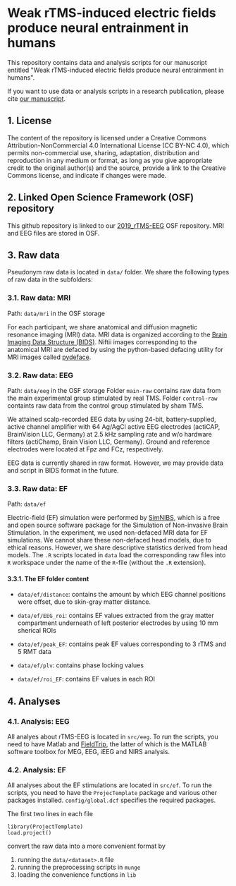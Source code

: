 # Weak rTMS-induced electric fields produce neural entrainment in humans

This repository contains data and analysis scripts for our manuscript entitled "Weak rTMS-induced electric fields produce neural entrainment in humans".

If you want to use data or analysis scripts in a research publication,
please cite [our manuscript](http://link).

## 1. License
The content of the repository is licensed under a Creative Commons Attribution-NonCommercial 4.0 International
License (CC BY-NC 4.0), which permits non-commercial use, sharing, adaptation, distribution and reproduction in any medium or format, as long as you give appropriate credit to the original author(s) and the source, provide a link to the Creative Commons license, and indicate if changes were made. 

## 2. Linked Open Science Framework (OSF) repository
This github repository is linked to our [2019_rTMS-EEG](https://osf.io/3xuk8/) OSF repository. MRI and EEG files are stored in OSF.

## 3. Raw data
Pseudonym raw data is located in `data/` folder. 
We share the following types of raw data in the subfolders: 

### 3.1. Raw data: MRI 
Path: `data/mri` in the OSF storage

For each participant, we share anatomical and diffusion magnetic resonance imaging (MRI) data.
MRI data is organized according to the [Brain Imaging Data Structure (BIDS)](https://bids.neuroimaging.io/).
Niftii images corresponding to the anatomical MRI are defaced by using the python-based defacing utility for MRI images called [pydeface](https://github.com/poldracklab/pydeface). 

### 3.2. Raw data: EEG 
Path: `data/eeg` in the OSF storage
Folder `main-raw` contains raw data from the main experimental group stimulated by real TMS.
Folder `control-raw` containts raw data from the control group stimulated by sham TMS.

We attained scalp-recorded EEG data by using 24-bit, battery-supplied, active channel amplifier with 64 Ag/AgCl active EEG electrodes (actiCAP, BrainVision LLC, Germany) at 2.5 kHz sampling rate and w/o hardware filters (actiChamp, Brain Vision LLC, Germany). Ground and reference electrodes were located at Fpz and FCz, respectively. 

EEG data is currently shared in raw format. However, we may provide data and script in BIDS format in the future. 

### 3.3. Raw data: EF
Path: `data/ef`

Electric-field (EF) simulation were performed by [SimNIBS](https://simnibs.github.io/simnibs/build/html/index.html), which is a free and open source software package for the Simulation of Non-invasive Brain Stimulation. 
In the experiment, we used non-defaced MRI data for EF simulations. We cannot share these non-defaced head models, due to ethical reasons. 
However, we share descriptive statistics derived from head models. 
The `.R` scripts located in `data` load the corresponding raw files into `R`
workspace under the name of the `R`-file (without the `.R` extension).

#### 3.3.1. The EF folder content
- `data/ef/distance`: contains the amount by which EEG channel positions were offset, due to skin-gray matter
distance. 

- `data/ef/EEG_roi`: contains EF values extracted from the gray matter compartment underneath of left posterior electrodes by using 10 mm sherical ROIs

- `data/ef/peak_EF`: contains peak EF values corresponding to 3 rTMS and 5 RMT data 
- `data/ef/plv`: contains phase locking values

- `data/ef/roi_EF`: contains EF values in each ROI

## 4. Analyses
### 4.1. Analysis: EEG
All analyes about rTMS-EEG is located in `src/eeg`.
To run the scripts, you need to have Matlab and [FieldTrip](http://www.fieldtriptoolbox.org/), the latter of which is the MATLAB software toolbox for MEG, EEG, iEEG and NIRS analysis. 

### 4.2. Analysis: EF
All analyses about the EF stimulations are located in `src/ef`. 
To run the scripts, you need to have the `ProjecTemplate` package and various other packages
installed. `config/global.dcf` specifies the required packages.

The first two lines in each file
~~~{R}
library(ProjectTemplate)
load.project()
~~~
convert the raw data into a more convenient format by

1. running the `data/<dataset>.R` file
2. running the preprocessing scripts in `munge`
3. loading the convenience functions in `lib`
